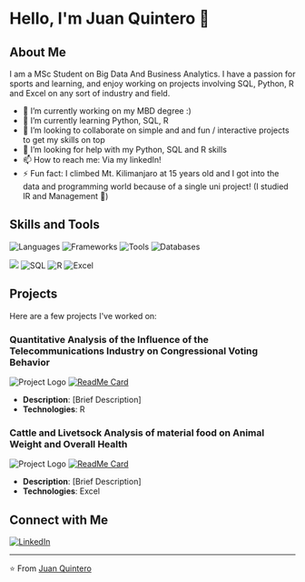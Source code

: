 # Hello, I'm Juan Quintero 👋

## About Me
I am a MSc Student on Big Data And Business Analytics. I have a passion for sports and learning, and enjoy working on projects involving SQL, Python, R and Excel on any sort of industry and field.

- 🔭 I’m currently working on my MBD degree :)
- 🌱 I’m currently learning Python, SQL, R
- 👯 I’m looking to collaborate on simple and and fun / interactive projects to get my skills on top
- 🤔 I’m looking for help with my Python, SQL and R skills
- 📫 How to reach me: Via my linkedIn!
- ⚡ Fun fact: I climbed Mt. Kilimanjaro at 15 years old and I got into the data and programming world because of a single uni project! (I studied IR and Management 🤧)

## Skills and Tools
![Languages](https://img.shields.io/badge/Languages-Python,_SQl,_R,_Excel-blue?style=flat-square&logo=code)
![Frameworks](https://img.shields.io/badge/Frameworks-%23YourFrameworks-brightgreen?style=flat-square&logo=framework)
![Tools](https://img.shields.io/badge/Tools-Python,_SQl,_R,_Excel-orange?style=flat-square&logo=tools)
![Databases](https://img.shields.io/badge/Databases-DBeaver-red?style=flat-square&logo=database)

<p align="left">
  <img src="https://img.icons8.com/color/48/000000/python.png"/>
  <img src="https://img.shields.io/badge/SQL-4479A1?style=for-the-badge&logo=sql&logoColor=white" alt="SQL"/>
  <img src="https://img.shields.io/badge/R-276DC3?style=for-the-badge&logo=r&logoColor=white" alt="R"/>
  <img src="https://img.shields.io/badge/Excel-217346?style=for-the-badge&logo=microsoft-excel&logoColor=white" alt="Excel"/>
</p>

## Projects
Here are a few projects I've worked on:

### Quantitative Analysis of the Influence of the Telecommunications Industry on Congressional Voting Behavior
![Project Logo](ProjectLogoURL)
[![ReadMe Card](https://github-readme-stats.vercel.app/api/pin/?username=YourUsername&repo=ProjectName&theme=radical)](https://github.com/YourUsername/ProjectName)
- **Description**: [Brief Description]
- **Technologies**: R

### Cattle and Livetsock Analysis of material food on Animal Weight and Overall Health
![Project Logo](ProjectLogoURL)
[![ReadMe Card](https://github-readme-stats.vercel.app/api/pin/?username=YourUsername&repo=ProjectName&theme=radical)](https://github.com/YourUsername/ProjectName)
- **Description**: [Brief Description]
- **Technologies**: Excel

## Connect with Me
<p align="left">
  <a href="www.linkedin.com/in/juanquinterohdez">
    <img src="https://img.shields.io/badge/LinkedIn-%230077B5.svg?style=for-the-badge&logo=linkedin&logoColor=white" alt="LinkedIn"/>
  </a>
</p>

---
⭐️ From [Juan Quintero](https://github.com/jrquinteroh)

